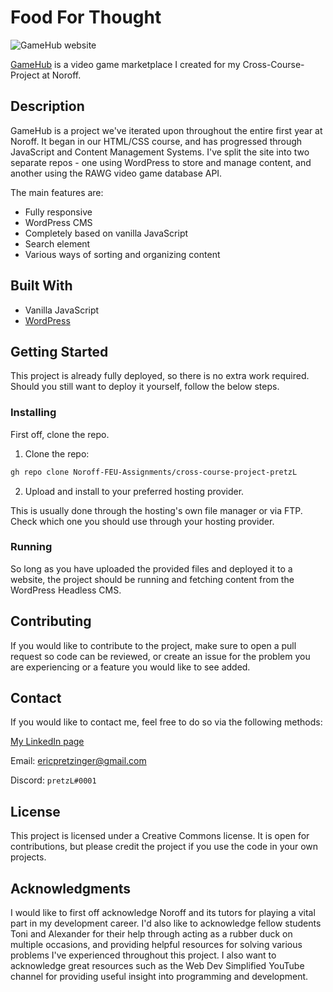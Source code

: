 # Food For Thought

![GameHub website](https://user-images.githubusercontent.com/30121693/171004488-359b41af-29be-4329-8cc9-e9ed717b86cb.png)

[GameHub](https://pretzl-gamehub.netlify.app/) is a video game marketplace I created for my Cross-Course-Project at Noroff.

## Description

GameHub is a project we've iterated upon throughout the entire first year at Noroff. It began in our HTML/CSS course, and has progressed through JavaScript and Content Management Systems. I've split the site into two separate repos - one using WordPress to store and manage content, and another using the RAWG video game database API.

The main features are:

- Fully responsive
- WordPress CMS
- Completely based on vanilla JavaScript
- Search element
- Various ways of sorting and organizing content

## Built With

- Vanilla JavaScript
- [WordPress](https://wordpress.com/)

## Getting Started

This project is already fully deployed, so there is no extra work required. Should you still want to deploy it yourself, follow the below steps.

### Installing

First off, clone the repo.

1. Clone the repo:

```bash
gh repo clone Noroff-FEU-Assignments/cross-course-project-pretzL
```

2. Upload and install to your preferred hosting provider.

This is usually done through the hosting's own file manager or via FTP. Check which one you should use through your hosting provider.

### Running

So long as you have uploaded the provided files and deployed it to a website, the project should be running and fetching content from the WordPress Headless CMS.

## Contributing

If you would like to contribute to the project, make sure to open a pull request so code can be reviewed, or create an issue for the problem you are experiencing or a feature you would like to see added.

## Contact

If you would like to contact me, feel free to do so via the following methods:

[My LinkedIn page](https://www.linkedin.com/in/eric-pretzinger-0753551a4/)

Email: ericpretzinger@gmail.com

Discord: `pretzL#0001`

## License

This project is licensed under a Creative Commons license. It is open for contributions, but please credit the project if you use the code in your own projects.

## Acknowledgments

I would like to first off acknowledge Noroff and its tutors for playing a vital part in my development career. I'd also like to acknowledge fellow students Toni and Alexander for their help through acting as a rubber duck on multiple occasions, and providing helpful resources for solving various problems I've experienced throughout this project. I also want to acknowledge great resources such as the Web Dev Simplified YouTube channel for providing useful insight into programming and development.
